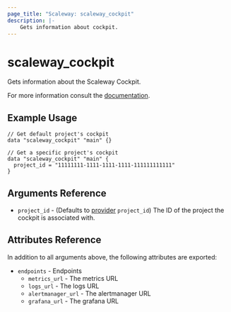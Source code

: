 ```yaml
---
page_title: "Scaleway: scaleway_cockpit"
description: |-
    Gets information about cockpit.
---
```

# scaleway_cockpit

Gets information about the Scaleway Cockpit.

For more information consult the [documentation](https://www.scaleway.com/en/docs/observability/cockpit/concepts/).

## Example Usage

```hcl
// Get default project's cockpit
data "scaleway_cockpit" "main" {}
```

```hcl
// Get a specific project's cockpit
data "scaleway_cockpit" "main" {
  project_id = "11111111-1111-1111-1111-111111111111"
}
```

## Arguments Reference

- `project_id` - (Defaults to [provider](../index.md#project_id) `project_id`) The ID of the project the cockpit is associated with.


## Attributes Reference

In addition to all arguments above, the following attributes are exported:

- `endpoints` - Endpoints
    - `metrics_url` - The metrics URL
    - `logs_url` - The logs URL
    - `alertmanager_url` - The alertmanager URL
    - `grafana_url` - The grafana URL
